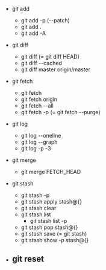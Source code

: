 - git add
  - git add -p (--patch)
  - git add .
  - git add -A

- git diff
  - git diff (= git diff HEAD)
  - git diff --cached
  - git diff master origin/master

- git fetch
  - git fetch
  - git fetch origin
  - git fetch --all
  - git fetch -p (= git fetch --purge)

- git log
  - git log --oneline
  - git log --graph
  - git log -p -3

- git merge
  - git merge FETCH_HEAD

- git stash
  - git stash -p
  - git stash apply stash@{}
  - git stash clear
  - git stash list
    - git stash list -p
  - git stash pop stash@{}
  - git stash save (= git stash)
  - git stash show -p stash@{}

- git reset
  - 